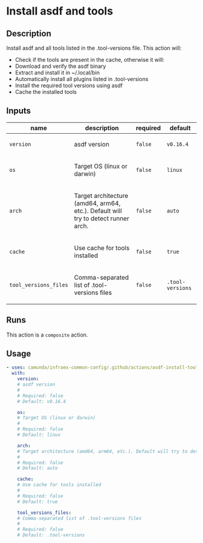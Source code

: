 # Install asdf and tools

## Description

Install asdf and all tools listed in the .tool-versions file.
This action will:
  - Check if the tools are present in the cache, otherwise it will:
  - Download and verify the asdf binary
  - Extract and install it in ~/.local/bin
  - Automatically install all plugins listed in .tool-versions
  - Install the required tool versions using asdf
  - Cache the installed tools


## Inputs

| name | description | required | default |
| --- | --- | --- | --- |
| `version` | <p>asdf version</p> | `false` | `v0.16.4` |
| `os` | <p>Target OS (linux or darwin)</p> | `false` | `linux` |
| `arch` | <p>Target architecture (amd64, arm64, etc.). Default will try to detect runner arch.</p> | `false` | `auto` |
| `cache` | <p>Use cache for tools installed</p> | `false` | `true` |
| `tool_versions_files` | <p>Comma-separated list of .tool-versions files</p> | `false` | `.tool-versions` |


## Runs

This action is a `composite` action.

## Usage

```yaml
- uses: camunda/infraex-common-config/.github/actions/asdf-install-tooling@main
  with:
    version:
    # asdf version
    #
    # Required: false
    # Default: v0.16.4

    os:
    # Target OS (linux or darwin)
    #
    # Required: false
    # Default: linux

    arch:
    # Target architecture (amd64, arm64, etc.). Default will try to detect runner arch.
    #
    # Required: false
    # Default: auto

    cache:
    # Use cache for tools installed
    #
    # Required: false
    # Default: true

    tool_versions_files:
    # Comma-separated list of .tool-versions files
    #
    # Required: false
    # Default: .tool-versions
```
